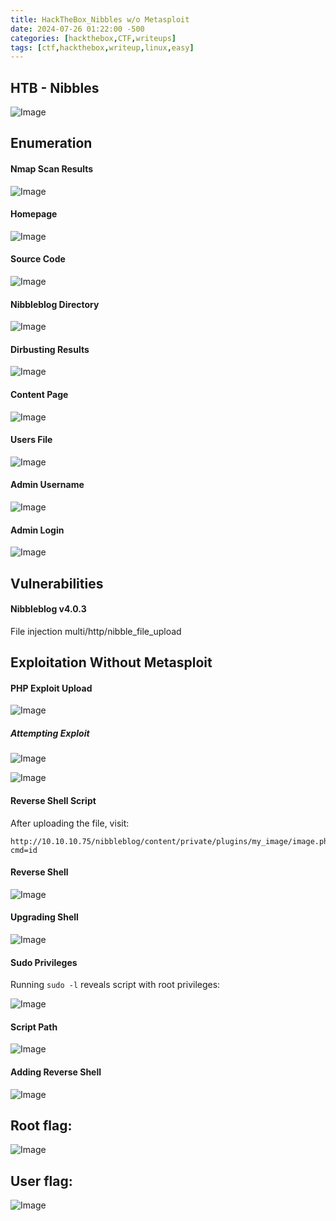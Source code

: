 ```yaml
---
title: HackTheBox_Nibbles w/o Metasploit
date: 2024-07-26 01:22:00 -500
categories: [hackthebox,CTF,writeups]
tags: [ctf,hackthebox,writeup,linux,easy]
---
```


## HTB - Nibbles

![Image](/assets/img/nibbles/nibbles.png)

## Enumeration

#### Nmap Scan Results

![Image](/assets/img/nibbles/Untitled.png)

#### Homepage

![Image](/assets/img/nibbles/Untitled_1.png)

#### Source Code

![Image](/assets/img/nibbles/Untitled_2.png)

#### Nibbleblog Directory

![Image](/assets/img/nibbles/Untitled_3.png)

#### Dirbusting Results

![Image](/assets/img/nibbles/Untitled_4.png)

#### Content Page

![Image](/assets/img/nibbles/Untitled_5.png)

#### Users File

![Image](/assets/img/nibbles/Untitled_6.png)

#### Admin Username

![Image](/assets/img/nibbles/Untitled_7.png)

#### Admin Login

![Image](/assets/img/nibbles/Untitled_8.png)

## Vulnerabilities

#### Nibbleblog v4.0.3

File injection multi/http/nibble_file_upload

## Exploitation Without Metasploit

#### PHP Exploit Upload

![Image](/assets/img/nibbles/Untitled_9.png)

##### Attempting Exploit

![Image](/assets/img/nibbles/Untitled_10.png)

![Image](/assets/img/nibbles/Untitled_11.png)

#### Reverse Shell Script

After uploading the file, visit:

```
http://10.10.10.75/nibbleblog/content/private/plugins/my_image/image.php?cmd=id
```

#### Reverse Shell

![Image](/assets/img/nibbles/Untitled_12.png)

#### Upgrading Shell

![Image](/assets/img/nibbles/Untitled_13.png)

#### Sudo Privileges

Running `sudo -l` reveals script with root privileges:

![Image](/assets/img/nibbles/Untitled_14.png)

#### Script Path

![Image](/assets/img/nibbles/Untitled_15.png)

#### Adding Reverse Shell

![Image](/assets/img/nibbles/Untitled_16.png)

## Root flag:

![Image](/assets/img/nibbles/Untitled_17.png)

## User flag:

![Image](/assets/img/nibbles/Untitled_18.png)

